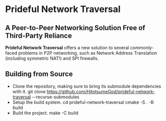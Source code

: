 # Prideful Network Traversal
## A Peer-to-Peer Networking Solution Free of Third-Party Reliance
**Prideful Network Traversal** offers a new solution to several commonly-faced problems in P2P networking, such as Network Address Translation (including symmetric NAT!) and SPI firewalls.
## Building from Source
* Clone the repository, making sure to bring its submodule dependencies with it.
    git clone https://github.com/HitotsumeGod/prideful-network-traversal --recurse-submodules
* Setup the build system.
    cd prideful-network-traversal
    cmake -S . -B build
* Build the project.
    make -C build
